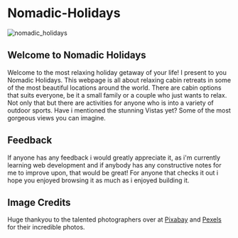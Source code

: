 # Nomadic-Holidays

![nomadic_holidays](https://github.com/user-attachments/assets/d3a32150-1fb7-4912-b934-6495c08ee31c)

## Welcome to Nomadic Holidays

Welcome to the most relaxing holiday getaway of your life! I present to you Nomadic Holidays. This webpage is all about relaxing cabin retreats in some of the most beautiful locations around the world. There are cabin options that suits everyone, be it a small family or a couple who just wants to relax. Not only that but there are activities for anyone who is into a variety of outdoor sports. Have i mentioned the stunning Vistas yet? Some of the most gorgeous views you can imagine. 

## Feedback

If anyone has any feedback i would greatly appreciate it, as i'm currently learning web development and if anybody has any constructive notes for me to improve upon, that would be great! For anyone that checks it out i hope you enjoyed browsing it as much as i enjoyed building it.

## Image Credits

Huge thankyou to the talented photographers over at [Pixabay](https://pixabay.com/) and [Pexels](https://pexels.com/) for their incredible photos.
